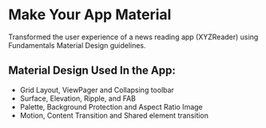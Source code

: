 # Make Your App Material

Transformed the user experience of a news reading app (XYZReader) using Fundamentals Material Design guidelines.

## Material Design Used In the App:
* Grid Layout, ViewPager and Collapsing toolbar
* Surface, Elevation,  Ripple, and FAB
* Palette, Background Protection and Aspect Ratio Image
* Motion, Content Transition and Shared element transition
